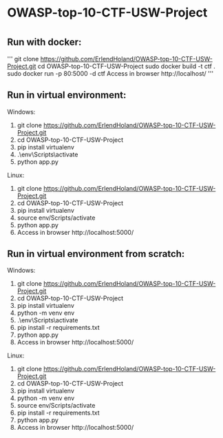 # OWASP-top-10-CTF-USW-Project


# 

## Run with docker:

''' 
git clone https://github.com/ErlendHoland/OWASP-top-10-CTF-USW-Project.git
cd OWASP-top-10-CTF-USW-Project
sudo docker build -t ctf .
sudo docker run -p 80:5000 -d ctf
Access in browser http://localhost/
'''

## Run in virtual environment:
Windows:
1. git clone https://github.com/ErlendHoland/OWASP-top-10-CTF-USW-Project.git
2. cd OWASP-top-10-CTF-USW-Project
3. pip install virtualenv
4. .\env\Scripts\activate
5. python app.py

Linux:
1. git clone https://github.com/ErlendHoland/OWASP-top-10-CTF-USW-Project.git
2. cd OWASP-top-10-CTF-USW-Project
3. pip install virtualenv
4. source env/Scripts/activate
5. python app.py
6. Access in browser http://localhost:5000/



## Run in virtual environment from scratch:

Windows:
1. git clone https://github.com/ErlendHoland/OWASP-top-10-CTF-USW-Project.git
2. cd OWASP-top-10-CTF-USW-Project
3. pip install virtualenv
4. python -m venv env
5. .\env\Scripts\activate
6. pip install -r requirements.txt
7. python app.py
8. Access in browser http://localhost:5000/

Linux:
1. git clone https://github.com/ErlendHoland/OWASP-top-10-CTF-USW-Project.git
2. cd OWASP-top-10-CTF-USW-Project
3. pip install virtualenv
4. python -m venv env
5. source env/Scripts/activate
6. pip install -r requirements.txt
7. python app.py
8. Access in browser http://localhost:5000/
